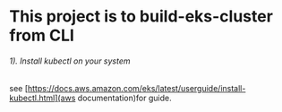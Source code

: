 # This project is to build-eks-cluster from CLI

###### 1). Install kubectl on your system 
see [https://docs.aws.amazon.com/eks/latest/userguide/install-kubectl.html](aws documentation)for guide.


